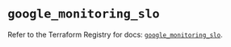 # `google_monitoring_slo`

Refer to the Terraform Registry for docs: [`google_monitoring_slo`](https://registry.terraform.io/providers/hashicorp/google-beta/5.18.0/docs/resources/google_monitoring_slo).
